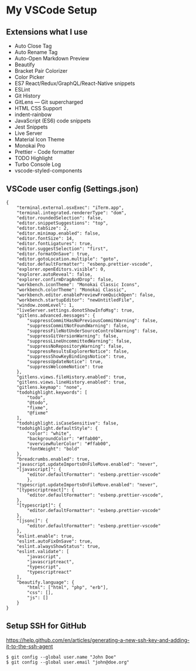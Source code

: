 # My VSCode Setup

## Extensions what I use

- Auto Close Tag
- Auto Rename Tag
- Auto-Open Markdown Preview
- Beautify
- Bracket Pair Colorizer
- Color Picker
- ES7 React/Redux/GraphQL/React-Native snippets
- ESLint
- Git History
- GitLens — Git supercharged
- HTML CSS Support
- indent-rainbow
- JavaScript (ES6) code snippets
- Jest Snippets
- Live Server
- Material Icon Theme
- Monokai Pro
- Prettier - Code formatter
- TODO Highlight
- Turbo Console Log
- vscode-styled-components

## VSCode user config (Settings.json)
```
{
    "terminal.external.osxExec": "iTerm.app",
    "terminal.integrated.rendererType": "dom",
    "editor.roundedSelection": false,
    "editor.snippetSuggestions": "top",
    "editor.tabSize": 2,
    "editor.minimap.enabled": false,
    "editor.fontSize": 14,
    "editor.fontLigatures": true,
    "editor.suggestSelection": "first",
    "editor.formatOnSave": true,
    "editor.gotoLocation.multiple": "goto",
    "editor.defaultFormatter": "esbenp.prettier-vscode",
    "explorer.openEditors.visible": 0,
    "explorer.autoReveal": false,
    "explorer.confirmDragAndDrop": false,
    "workbench.iconTheme": "Monokai Classic Icons",
    "workbench.colorTheme": "Monokai Classic",
    "workbench.editor.enablePreviewFromQuickOpen": false,
    "workbench.startupEditor": "newUntitledFile",
    "window.zoomLevel": 1,
    "liveServer.settings.donotShowInfoMsg": true,
    "gitlens.advanced.messages": {
        "suppressCommitHasNoPreviousCommitWarning": false,
        "suppressCommitNotFoundWarning": false,
        "suppressFileNotUnderSourceControlWarning": false,
        "suppressGitVersionWarning": false,
        "suppressLineUncommittedWarning": false,
        "suppressNoRepositoryWarning": false,
        "suppressResultsExplorerNotice": false,
        "suppressShowKeyBindingsNotice": true,
        "suppressUpdateNotice": true,
        "suppressWelcomeNotice": true
    },
    "gitlens.views.fileHistory.enabled": true,
    "gitlens.views.lineHistory.enabled": true,
    "gitlens.keymap": "none",
    "todohighlight.keywords": [
        "todo",
        "@todo",
        "fixme",
        "@fixme"
    ],
    "todohighlight.isCaseSensitive": false,
    "todohighlight.defaultStyle": {
        "color": "white",
        "backgroundColor": "#ffab00",
        "overviewRulerColor": "#ffab00",
        "fontWeight": "bold"
    },
    "breadcrumbs.enabled": true,
    "javascript.updateImportsOnFileMove.enabled": "never",
    "[javascript]": {
        "editor.defaultFormatter": "esbenp.prettier-vscode"
        },
    "typescript.updateImportsOnFileMove.enabled": "never",
    "[typescriptreact]": {
        "editor.defaultFormatter": "esbenp.prettier-vscode",
    },
    "[typescript]": {
        "editor.defaultFormatter": "esbenp.prettier-vscode"
    },
    "[jsonc]": {
        "editor.defaultFormatter": "esbenp.prettier-vscode"
    },
    "eslint.enable": true,
    "eslint.autoFixOnSave": true,
    "eslint.alwaysShowStatus": true,
    "eslint.validate": [
        "javascript",
        "javascriptreact",
        "typescript",
        "typescriptreact"
    ],
    "beautify.language": {
        "html": ["html", "php", "erb"],
        "css": [],
        "js": []
    }
}
```

## Setup SSH for GitHub

https://help.github.com/en/articles/generating-a-new-ssh-key-and-adding-it-to-the-ssh-agent

```
$ git config --global user.name "John Doe"
$ git config --global user.email "john@doe.org"
```
